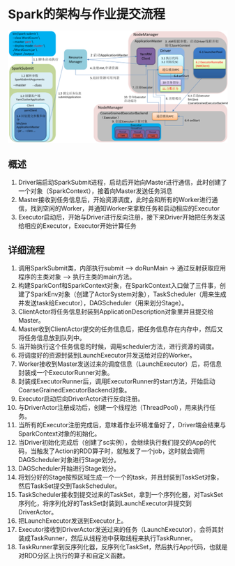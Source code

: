 # Spark的架构与作业提交流程

![](Images/35.png)

## 概述
1. Driver端启动SparkSubmit进程，启动后开始向Master进行通信，此时创建了一个对象（SparkContext），接着向Master发送任务消息
1. Master接收到任务信息后，开始资源调度，此时会和所有的Worker进行通信，找到空闲的Worker，并通知Worker来拿取任务和启动相应的Executor
1. Executor启动后，开始与Driver进行反向注册，接下来Driver开始把任务发送给相应的Executor，Executor开始计算任务

## 详细流程

1. 调用SparkSubmit类，内部执行submit --> doRunMain -> 通过反射获取应用程序的主类对象 --> 执行主类的main方法。
1. 构建SparkConf和SparkContext对象，在SparkContext入口做了三件事，创建了SparkEnv对象（创建了ActorSystem对象），TaskScheduler（用来生成并发送task给Executor），DAGScheduler（用来划分Stage）。
1. ClientActor将任务信息封装到ApplicationDescription对象里并且提交给Master。
1. Master收到ClientActor提交的任务信息后，把任务信息存在内存中，然后又将任务信息放到队列中。
1. 当开始执行这个任务信息的时候，调用scheduler方法，进行资源的调度。
1. 将调度好的资源封装到LaunchExecutor并发送给对应的Worker。
1. Worker接收到Master发送过来的调度信息（LaunchExecutor）后，将信息封装成一个ExecutorRunner对象。
1. 封装成ExecutorRunner后，调用ExecutorRunner的start方法，开始启动 CoarseGrainedExecutorBackend对象。
1. Executor启动后向DriverActor进行反向注册。
1. 与DriverActor注册成功后，创建一个线程池（ThreadPool），用来执行任务。
1. 当所有的Executor注册完成后，意味着作业环境准备好了，Driver端会结束与SparkContext对象的初始化。
1. 当Driver初始化完成后（创建了sc实例），会继续执行我们提交的App的代码，当触发了Action的RDD算子时，就触发了一个job，这时就会调用DAGScheduler对象进行Stage划分。
1. DAGScheduler开始进行Stage划分。
1. 将划分好的Stage按照区域生成一个一个的task，并且封装到TaskSet对象，然后TaskSet提交到TaskScheduler。
1. TaskScheduler接收到提交过来的TaskSet，拿到一个序列化器，对TaskSet序列化，将序列化好的TaskSet封装到LaunchExecutor并提交到DriverActor。
1. 把LaunchExecutor发送到Executor上。
1. Executor接收到DriverActor发送过来的任务（LaunchExecutor），会将其封装成TaskRunner，然后从线程池中获取线程来执行TaskRunner。
1. TaskRunner拿到反序列化器，反序列化TaskSet，然后执行App代码，也就是对RDD分区上执行的算子和自定义函数。